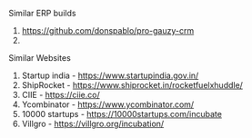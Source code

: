 Similar ERP  builds
1. https://github.com/donspablo/pro-gauzy-crm
2. 

Similar Websites
1. Startup india - https://www.startupindia.gov.in/
2. ShipRocket - https://www.shiprocket.in/rocketfuelxhuddle/
3. CIIE - https://ciie.co/
4. Ycombinator - https://www.ycombinator.com/
5. 10000 startups - https://10000startups.com/incubate
6. Villgro - https://villgro.org/incubation/
